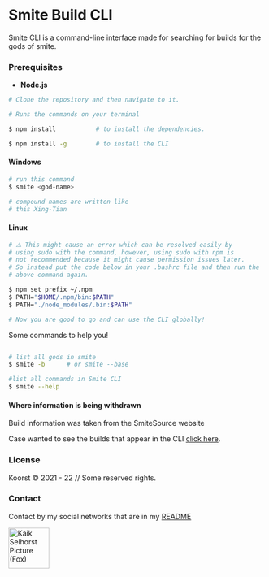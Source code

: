 # Smite Build CLI

Smite CLI is a command-line interface made for searching for builds for the gods of smite.

### Prerequisites

- **Node.js**

```bash
# Clone the repository and then navigate to it.

# Runs the commands on your terminal

$ npm install           # to install the dependencies.

$ npm install -g        # to install the CLI
```

#### Windows

```bash
# run this command
$ smite <god-name>

# compound names are written like
# this Xing-Tian
```

#### Linux

```bash
# ⚠️ This might cause an error which can be resolved easily by
# using sudo with the command, however, using sudo with npm is
# not recommended because it might cause permission issues later.
# So instead put the code below in your .bashrc file and then run the
# above command again.

$ npm set prefix ~/.npm
$ PATH="$HOME/.npm/bin:$PATH"
$ PATH="./node_modules/.bin:$PATH"

# Now you are good to go and can use the CLI globally!
```

Some commands to help you!

```bash

# list all gods in smite
$ smite -b      # or smite --base

#list all commands in Smite CLI
$ smite --help
```

#### Where information is being withdrawn

Build information was taken from the SmiteSource website

Case wanted to see the builds that appear in the CLI [click here](https://smitesource.com/).

### License

Koorst © 2021 - 22 // Some reserved rights.

### Contact

Contact by my social networks that are in my [README](https://github.com/KaikSelhorst)

<a href='https://github.com/KaikSelhorst' target='_blank'>
  <img src='https://avatars.githubusercontent.com/u/82120356?v=4'  width=80 alt='Kaik Selhorst Picture (Fox)' title='Kaik Selhorst'/>
</a>
